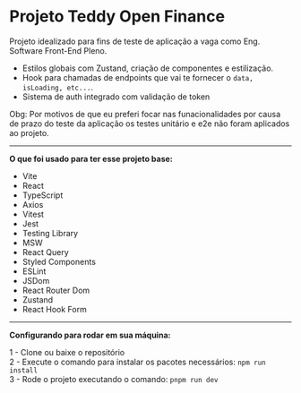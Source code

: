 # Projeto Teddy Open Finance

Projeto idealizado para fins de teste de aplicação a vaga como Eng. Software Front-End Pleno.

- Estilos globais com Zustand, criação de componentes e estilização.
- Hook para chamadas de endpoints que vai te fornecer o `data, isLoading, etc...`.
- Sistema de auth integrado com validação de token

Obg: Por motivos de que eu preferi focar nas funacionalidades por causa de prazo
do teste da aplicação os testes unitário e e2e não foram aplicados ao projeto.

<hr />

**O que foi usado para ter esse projeto base:**

- Vite
- React
- TypeScript
- Axios
- Vitest
- Jest
- Testing Library
- MSW
- React Query
- Styled Components
- ESLint
- JSDom
- React Router Dom
- Zustand
- React Hook Form

<hr />

**Configurando para rodar em sua máquina:**

1 - Clone ou baixe o repositório <br />
2 - Execute o comando para instalar os pacotes necessários: `npm run install` <br />
3 - Rode o projeto executando o comando: `pnpm run dev` <br />
